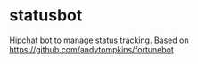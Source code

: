 statusbot
=========

Hipchat bot to manage status tracking.  Based on https://github.com/andytompkins/fortunebot

